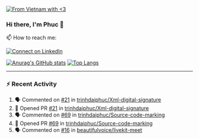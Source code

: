 [![From Vietnam with <3](https://raw.githubusercontent.com/webuild-community/badge/master/svg/love.svg)](https://webuild.community)

### Hi there, I'm Phuc 👋

📫 How to reach me:

[![Connect on LinkedIn](https://img.shields.io/badge/--linkedin?label=LinkedIn&logo=LinkedIn&style=social)](https://www.linkedin.com/in/trinh-dai-phuc/)


[![Anurag's GitHub stats](https://phuc-github-readme-stats.vercel.app/api?username=trinhdaiphuc&count_private=true&show_icons=true&theme=synthwave)](https://github.com/anuraghazra/github-readme-stats)
[![Top Langs](https://phuc-github-readme-stats.vercel.app/api/top-langs/?username=trinhdaiphuc&theme=synthwave&show_icons=true&layout=compact&langs_count=8&hide=html,css,scss,less,handlebars,ejs)](https://github.com/anuraghazra/github-readme-stats)


---

### :zap: Recent Activity

<!--START_SECTION:activity-->
1. 🗣 Commented on [#21](https://github.com/trinhdaiphuc/Xml-digital-signature/pull/21#issuecomment-2948526933) in [trinhdaiphuc/Xml-digital-signature](https://github.com/trinhdaiphuc/Xml-digital-signature)
2. 💪 Opened PR [#21](https://github.com/trinhdaiphuc/Xml-digital-signature/pull/21) in [trinhdaiphuc/Xml-digital-signature](https://github.com/trinhdaiphuc/Xml-digital-signature)
3. 🗣 Commented on [#69](https://github.com/trinhdaiphuc/Source-code-marking/pull/69#issuecomment-2938269689) in [trinhdaiphuc/Source-code-marking](https://github.com/trinhdaiphuc/Source-code-marking)
4. 💪 Opened PR [#69](https://github.com/trinhdaiphuc/Source-code-marking/pull/69) in [trinhdaiphuc/Source-code-marking](https://github.com/trinhdaiphuc/Source-code-marking)
5. 🗣 Commented on [#16](https://github.com/beautifulvoice/livekit-meet/pull/16#issuecomment-2903482462) in [beautifulvoice/livekit-meet](https://github.com/beautifulvoice/livekit-meet)
<!--END_SECTION:activity-->
